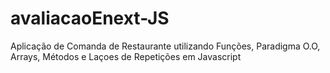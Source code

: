 # avaliacaoEnext-JS
 Aplicação de Comanda de Restaurante utilizando Funções, Paradigma O.O, Arrays, Métodos e Laçoes de Repetições em Javascript
